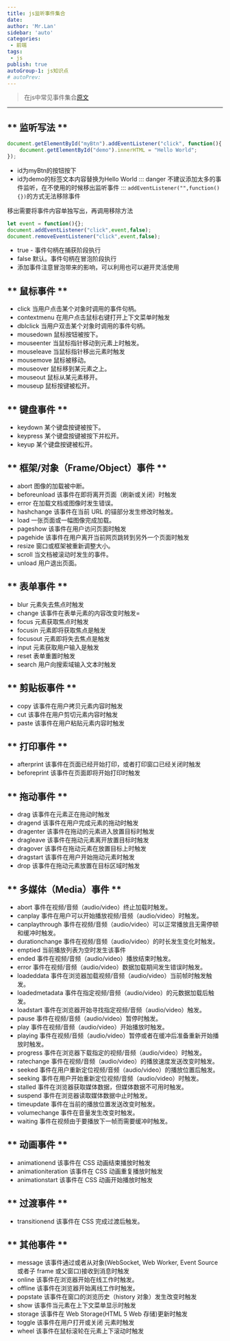 ```yaml
---
title: js监听事件集合
date: 
author: 'Mr.Lan'
sidebar: 'auto'
categories: 
 - 前端
tags: 
 - js
publish: true
autoGroup-1: js知识点
# autoPrev:
---
```

> 在js中常见事件集合[原文](https://blog.csdn.net/vincentblog/article/details/50629091)
<!-- more -->
***

## ** 监听写法 **
``` js
document.getElementById("myBtn").addEventListener("click", function(){
	document.getElementById("demo").innerHTML = "Hello World";
});
```
- id为myBtn的按钮按下
- id为demo的标签文本内容替换为Hello World
::: danger
不建议添加太多的事件监听，在不使用的时候移出监听事件
:::
`addEventListener("",function(){})`的方式无法移除事件

移出需要将事件内容单独写出，再调用移除方法
``` js
let event = function(){};
document.addEventListener("click",event,false);
document.removeEventListener("click",event,false);
```
- true - 事件句柄在捕获阶段执行
- false 默认。事件句柄在冒泡阶段执行
- 添加事件注意冒泡带来的影响，可以利用也可以避开灵活使用

## ** 鼠标事件 **
- click 当用户点击某个对象时调用的事件句柄。
- contextmenu 在用户点击鼠标右键打开上下文菜单时触发
- dblclick 当用户双击某个对象时调用的事件句柄。
- mousedown 鼠标按钮被按下。
- mouseenter 当鼠标指针移动到元素上时触发。
- mouseleave 当鼠标指针移出元素时触发
- mousemove 鼠标被移动。
- mouseover 鼠标移到某元素之上。
- mouseout 鼠标从某元素移开。
- mouseup 鼠标按键被松开。

## ** 键盘事件 **
- keydown 某个键盘按键被按下。
- keypress 某个键盘按键被按下并松开。
- keyup 某个键盘按键被松开。

## ** 框架/对象（Frame/Object）事件 **
- abort 图像的加载被中断。
- beforeunload 该事件在即将离开页面（刷新或关闭）时触发
- error 在加载文档或图像时发生错误。
- hashchange 该事件在当前 URL 的锚部分发生修改时触发。
- load 一张页面或一幅图像完成加载。
- pageshow 该事件在用户访问页面时触发
- pagehide 该事件在用户离开当前网页跳转到另外一个页面时触发
- resize 窗口或框架被重新调整大小。
- scroll 当文档被滚动时发生的事件。
- unload 用户退出页面。

## ** 表单事件 **
- blur 元素失去焦点时触发
- change 该事件在表单元素的内容改变时触发=
- focus 元素获取焦点时触发
- focusin 元素即将获取焦点是触发
- focusout 元素即将失去焦点是触发
- input 元素获取用户输入是触发
- reset 表单重置时触发
- search 用户向搜索域输入文本时触发

## ** 剪贴板事件 **
- copy 该事件在用户拷贝元素内容时触发
- cut 该事件在用户剪切元素内容时触发
- paste 该事件在用户粘贴元素内容时触发

## ** 打印事件 **
- afterprint 该事件在页面已经开始打印，或者打印窗口已经关闭时触发
- beforeprint 该事件在页面即将开始打印时触发

## ** 拖动事件 **
- drag 该事件在元素正在拖动时触发
- dragend 该事件在用户完成元素的拖动时触发
- dragenter 该事件在拖动的元素进入放置目标时触发
- dragleave 该事件在拖动元素离开放置目标时触发
- dragover 该事件在拖动元素在放置目标上时触发
- dragstart 该事件在用户开始拖动元素时触发
- drop 该事件在拖动元素放置在目标区域时触发

## ** 多媒体（Media）事件 **
- abort 事件在视频/音频（audio/video）终止加载时触发。
- canplay 事件在用户可以开始播放视频/音频（audio/video）时触发。
- canplaythrough 事件在视频/音频（audio/video）可以正常播放且无需停顿和缓冲时触发。
- durationchange 事件在视频/音频（audio/video）的时长发生变化时触发。
- emptied 当前播放列表为空时发生该事件
- ended 事件在视频/音频（audio/video）播放结束时触发。
- error 事件在视频/音频（audio/video）数据加载期间发生错误时触发。
- loadeddata 事件在浏览器加载视频/音频（audio/video）当前帧时触发触发。
- loadedmetadata 事件在指定视频/音频（audio/video）的元数据加载后触发。
- loadstart 事件在浏览器开始寻找指定视频/音频（audio/video）触发。
- pause 事件在视频/音频（audio/video）暂停时触发。
- play 事件在视频/音频（audio/video）开始播放时触发。
- playing 事件在视频/音频（audio/video）暂停或者在缓冲后准备重新开始播放时触发。
- progress 事件在浏览器下载指定的视频/音频（audio/video）时触发。
- ratechange 事件在视频/音频（audio/video）的播放速度发送改变时触发。
- seeked 事件在用户重新定位视频/音频（audio/video）的播放位置后触发。
- seeking 事件在用户开始重新定位视频/音频（audio/video）时触发。
- stalled 事件在浏览器获取媒体数据，但媒体数据不可用时触发。
- suspend 事件在浏览器读取媒体数据中止时触发。
- timeupdate 事件在当前的播放位置发送改变时触发。
- volumechange 事件在音量发生改变时触发。
- waiting 事件在视频由于要播放下一帧而需要缓冲时触发。

## ** 动画事件 **
- animationend 该事件在 CSS 动画结束播放时触发
- animationiteration 该事件在 CSS 动画重复播放时触发
- animationstart 该事件在 CSS 动画开始播放时触发

## ** 过渡事件 **
- transitionend 该事件在 CSS 完成过渡后触发。

## ** 其他事件 **
- message 该事件通过或者从对象(WebSocket, Web Worker, Event Source 或者子 frame 或父窗口)接收到消息时触发
- online 该事件在浏览器开始在线工作时触发。
- offline 该事件在浏览器开始离线工作时触发。
- popstate 该事件在窗口的浏览历史（history 对象）发生改变时触发
- show 该事件当元素在上下文菜单显示时触发
- storage 该事件在 Web Storage(HTML 5 Web 存储)更新时触发
- toggle 该事件在用户打开或关闭 元素时触发
- wheel 该事件在鼠标滚轮在元素上下滚动时触发
